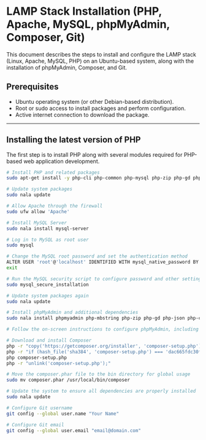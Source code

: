 # LAMP Stack Installation (PHP, Apache, MySQL, phpMyAdmin, Composer, Git)

This document describes the steps to install and configure the LAMP stack (Linux, Apache, MySQL, PHP) on an Ubuntu-based system, along with the installation of phpMyAdmin, Composer, and Git.

## Prerequisites
- Ubuntu operating system (or other Debian-based distribution).
- Root or sudo access to install packages and perform configuration.
- Active internet connection to download the package.

---

## Installing the latest version of PHP

The first step is to install PHP along with several modules required for PHP-based web application development.


```bash
# Install PHP and related packages
sudo apt-get install -y php-cli php-common php-mysql php-zip php-gd php-mbstring php-curl php-xml php-bcmath git neofetch nala apache2  libapache2-mod-php

# Update system packages
sudo nala update

# Allow Apache through the firewall
sudo ufw allow 'Apache'

# Install MySQL Server
sudo nala install mysql-server

# Log in to MySQL as root user
sudo mysql

# Change the MySQL root password and set the authentication method
ALTER USER 'root'@'localhost' IDENTIFIED WITH mysql_native_password BY 'root';
exit

# Run the MySQL security script to configure password and other settings
sudo mysql_secure_installation

# Update system packages again
sudo nala update

# Install phpMyAdmin and additional dependencies
sudo nala install phpmyadmin php-mbstring php-zip php-gd php-json php-curl

# Follow the on-screen instructions to configure phpMyAdmin, including setting up Apache and creating the phpMyAdmin database if prompted.

# Download and install Composer
php -r "copy('https://getcomposer.org/installer', 'composer-setup.php');"
php -r "if (hash_file('sha384', 'composer-setup.php') === 'dac665fdc30fdd8ec78b38b9800061b4150413ff2e3b6f88543c636f7cd84f6db9189d43a81e5503cda447da73c7e5b6') { echo 'Installer verified'; } else { echo 'Installer corrupt'; unlink('composer-setup.php'); } echo PHP_EOL;"
php composer-setup.php
php -r "unlink('composer-setup.php');"

# Move the composer.phar file to the bin directory for global usage
sudo mv composer.phar /usr/local/bin/composer

# Update the system to ensure all dependencies are properly installed
sudo nala update

# Configure Git username
git config --global user.name "Your Name"

# Configure Git email
git config --global user.email "email@domain.com"

